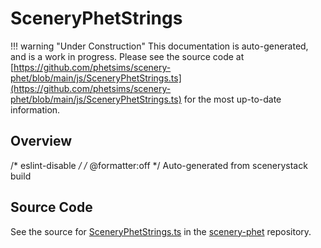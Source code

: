 # SceneryPhetStrings

!!! warning "Under Construction"
    This documentation is auto-generated, and is a work in progress. Please see the source code at
    [https://github.com/phetsims/scenery-phet/blob/main/js/SceneryPhetStrings.ts](https://github.com/phetsims/scenery-phet/blob/main/js/SceneryPhetStrings.ts) for the most up-to-date information.

## Overview

/* eslint-disable */
/* @formatter:off */
Auto-generated from scenerystack build



## Source Code

See the source for [SceneryPhetStrings.ts](https://github.com/phetsims/scenery-phet/blob/main/js/SceneryPhetStrings.ts) in the [scenery-phet](https://github.com/phetsims/scenery-phet) repository.
